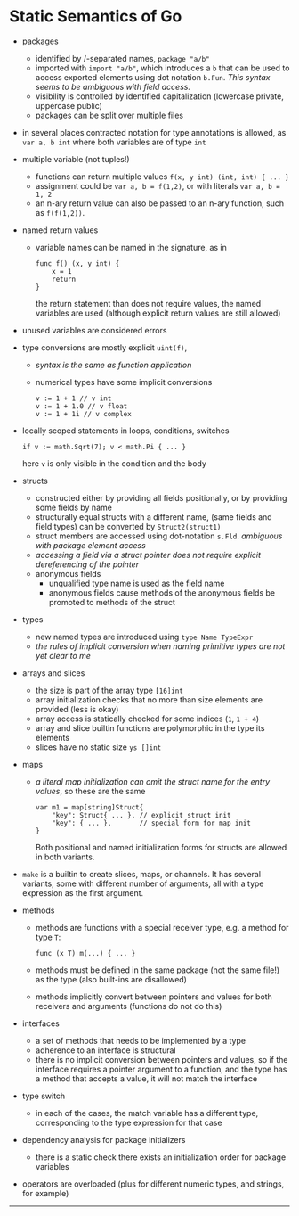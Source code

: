 Static Semantics of Go
======================

* packages
  * identified by /-separated names, `package "a/b"`
  * imported with `import "a/b"`, which introduces a `b` that can be
    used to access exported elements using dot notation `b.Fun`. _This
    syntax seems to be ambiguous with field access._
  * visibility is controlled by identified capitalization (lowercase
    private, uppercase public)
  * packages can be split over multiple files

* in several places contracted notation for type annotations is
  allowed, as `var a, b int` where both variables are of type `int`

* multiple variable (not tuples!)
  * functions can return multiple values `f(x, y int) (int, int) { ... }`
  * assignment could be `var a, b = f(1,2)`, or with literals `var a, b = 1, 2`
  * an n-ary return value can also be passed to an n-ary function,
    such as `f(f(1,2))`.

* named return values
  * variable names can be named in the signature, as in

        func f() (x, y int) {
            x = 1
            return
        }

    the return statement than does not require values, the named
    variables are used (although explicit return values are still
    allowed)

* unused variables are considered errors

* type conversions are mostly explicit `uint(f)`,
  * _syntax is the same as function application_
  * numerical types have some implicit conversions

        v := 1 + 1 // v int
        v := 1 + 1.0 // v float
        v := 1 + 1i // v complex

* locally scoped statements in loops, conditions, switches

      if v := math.Sqrt(7); v < math.Pi { ... }

  here `v` is only visible in the condition and the body

* structs
  * constructed either by providing all fields positionally, or by providing
    some fields by name
  * structurally equal structs with a different name, (same fields and field
    types) can be converted by `Struct2(struct1)`
  * struct members are accessed using dot-notation `s.Fld`. _ambiguous with
    package element access_
  * _accessing a field via a struct pointer does not require explicit
    dereferencing of the pointer_
  * anonymous fields
    * unqualified type name is used as the field name
    * anonymous fields cause methods of the anonymous fields be promoted to
      methods of the struct

* types
  * new named types are introduced using `type Name TypeExpr`
  * _the rules of implicit conversion when naming primitive types are
    not yet clear to me_

* arrays and slices
  * the size is part of the array type `[16]int`
  * array initialization checks that no more than size elements are
    provided (less is okay)
  * array access is statically checked for some indices (`1`, `1 + 4`)
  * array and slice builtin functions are polymorphic in the type its
    elements
  * slices have no static size `ys []int`

* maps
  * _a literal map initialization can omit the struct name for the
    entry values_, so these are the same
    
        var m1 = map[string]Struct{
            "key": Struct{ ... }, // explicit struct init
            "key": { ... },       // special form for map init
        }

    Both positional and named initialization forms for structs are
    allowed in both variants.

* `make` is a builtin to create slices, maps, or channels. It has
  several variants, some with different number of arguments, all with
  a type expression as the first argument.

* methods
  * methods are functions with a special receiver type, e.g. a method
    for type `T`:

        func (x T) m(...) { ... }

  * methods must be defined in the same package (not the same file!)
    as the type (also built-ins are disallowed)
  * methods implicitly convert between pointers and values for both
    receivers and arguments (functions do not do this)

* interfaces
  * a set of methods that needs to be implemented by a type
  * adherence to an interface is structural
  * there is no implicit conversion between pointers and values, so if
    the interface requires a pointer argument to a function, and the
    type has a method that accepts a value, it will not match the
    interface

* type switch
  * in each of the cases, the match variable has a different type,
    corresponding to the type expression for that case

* dependency analysis for package initializers
  * there is a static check there exists an initialization order for
    package variables

* operators are overloaded (plus for different numeric types, and
  strings, for example)

---

